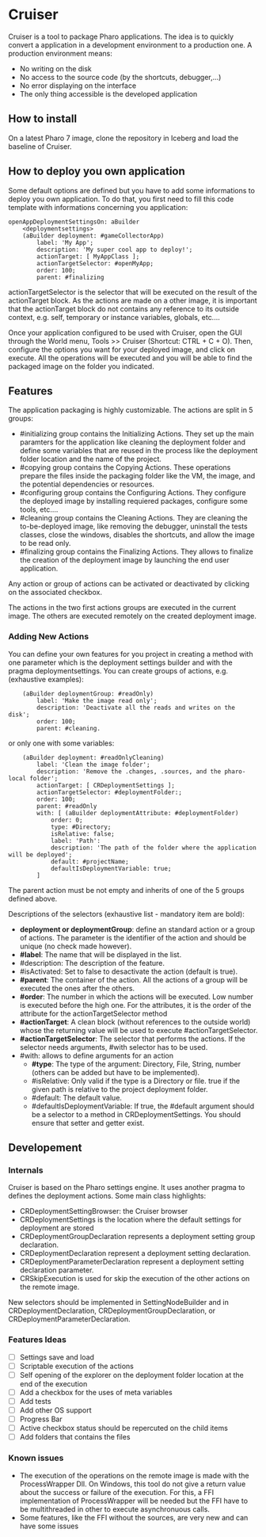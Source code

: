 # Cruiser

Cruiser is a tool to package Pharo applications.
The idea is to quickly convert a application in a development environment to a production one.
A production environment means:
- No writing on the disk
- No access to the source code (by the shortcuts, debugger,...)
- No error displaying on the interface
- The only thing accessible is the developed application 

## How to install

On a latest Pharo 7 image, clone the repository in Iceberg and load the baseline of Cruiser.

## How to deploy you own application

Some default options are defined but you have to add some informations to deploy you own application. To do that, you first need to fill this code template with informations concerning you application:

```smalltalk
openAppDeploymentSettingsOn: aBuilder
	<deploymentsettings>
	(aBuilder deployment: #gameCollectorApp)
		label: 'My App';
		description: 'My super cool app to deploy!';
		actionTarget: [ MyAppClass ];
		actionTargetSelector: #openMyApp;
		order: 100;
		parent: #finalizing 
```

actionTargetSelector is the selector that will be executed on the result of the actionTarget block.
As the actions are made on a other image, it is important that the actionTarget block do not contains any reference to its outside context, e.g. self, temporary or instance variables, globals, etc....

Once your application configured to be used with Cruiser, open the GUI through the World menu, Tools >> Cruiser (Shortcut: CTRL + C + O).
Then, configure the options you want for your deployed image, and click on execute. All the operations will be executed and you will be able to find the packaged image on the folder you indicated.


## Features

The application packaging is highly customizable. The actions are split in 5 groups:

- #initializing group contains the  Initializing Actions. They set up the main paramters for the application like cleaning the deployment folder and define some variables that are reused in the process like the deployment folder location and the name of the project.
- #copying group contains the Copying Actions. These operations prepare the files inside the packaging folder like the VM, the image, and the potential dependencies or resources.
- #configuring group contains  the Configuring Actions. They configure the deployed image by installing requiered packages, configure some tools, etc....
- #cleaning group contains the Cleaning Actions. They are cleaning the to-be-deployed image, like removing the debugger, uninstall the tests classes, close the windows, disables the shortcuts, and allow the image to be read only.
- #finalizing group contains the Finalizing Actions. They allows to finalize the creation of the deployment image by launching the end user application.

Any action or group of actions can be activated or deactivated by clicking on the associated checkbox.

The actions in the two first actions groups are executed in the current image. The others are executed remotely on the created deployment image.

### Adding New Actions

You can define your own features for you project in creating a method with one parameter which is the deployment settings builder and with the pragma deploymentsettings.
You can create groups of actions, e.g. (exhaustive examples):
```smalltalk
	(aBuilder deploymentGroup: #readOnly)
		label: 'Make the image read only';
		description: 'Deactivate all the reads and writes on the disk';
		order: 100;
		parent: #cleaning.
```
or only one with some variables:
```smalltalk
	(aBuilder deployment: #readOnlyCleaning)
		label: 'Clean the image folder';
		description: 'Remove the .changes, .sources, and the pharo-local folder';
		actionTarget: [ CRDeploymentSettings ];
		actionTargetSelector: #deploymentFolder:;
		order: 100;
		parent: #readOnly
		with: [ (aBuilder deploymentAttribute: #deploymentFolder)
			order: 0;
			type: #Directory;
			isRelative: false;
			label: 'Path':
			description: 'The path of the folder where the application will be deployed';
			default: #projectName;
			defaultIsDeploymentVariable: true;
		]
```
The parent action must be not empty and inherits of one of the 5 groups defined above.

Descriptions of the selectors (exhaustive list - mandatory item are bold):
- **deployment or deploymentGroup**: define an standard action or a group of actions. The parameter is the identifier of the action and should be unique (no check made however). 
- **#label**: The name that will be displayed in the list.
- #description: The description of the feature.
- #isActivated:  Set to false to desactivate the action (default is true).
- **#parent**: The container of the action. All the actions of a group will be executed the ones after the others.
- **#order**: The number in which the actions will be executed. Low number is executed before the high one. For the attributes, it is the order of the attribute for the actionTargetSelector method
- **#actionTarget**: A clean block (without references to the outside world) whose the returning value will be used to execute #actionTargetSelector. 
- **#actionTargetSelector**: The selector that performs the actions. If the selector needs arguments, #with selector has to be used.
- #with: allows to define arguments for an action 
	- **#type**: The type of the argument: Directory, File, String, number (others can be added but have to be implemented).
	- #isRelative: Only valid if the type is a Directory or file. true if the given path is relative to the project deployment folder.
	- #default: The default value.
	- #defaultIsDeploymentVariable: If true, the #default argument should be a selector to a method in CRDeploymentSettings. You should ensure that setter and getter exist.

## Developement 

### Internals

Cruiser is based on the Pharo settings engine. It uses another pragma to defines the deployment actions.
Some main class highlights:
- CRDeploymentSettingBrowser: the Cruiser browser 
- CRDeploymentSettings is the location where the default settings for deployment are stored
- CRDeploymentGroupDeclaration represents a deployment setting group declaration. 
- CRDeploymentDeclaration represent a deployment setting declaration. 
- CRDeploymentParameterDeclaration represent a deployment setting declaration parameter. 
- CRSkipExecution is used for skip the execution of the other actions on the remote image.

New selectors should be implemented in SettingNodeBuilder and in CRDeploymentDeclaration, CRDeploymentGroupDeclaration, or CRDeploymentParameterDeclaration.

### Features Ideas

- [ ] Settings save and load
- [ ] Scriptable execution of the actions 
- [ ] Self opening of the explorer on the deployment folder location at the end of the execution
- [ ] Add a checkbox for the uses of meta variables
- [ ] Add tests
- [ ] Add other OS support
- [ ] Progress Bar
- [ ] Active checkbox status should be repercuted on the child items
- [ ] Add folders that contains the files

### Known issues

- The execution of the operations on the remote image is made with the ProcessWrapper Dll. On Windows, this tool do not give a return value about the success or failure of the execution. For this, a FFI implementation of ProcessWrapper will be needed but the FFI have to be multithreaded in other to execute asynchronuous calls.
- Some features, like the FFI without the sources, are very new and can have some issues

